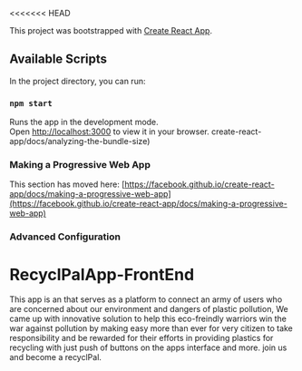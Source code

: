<<<<<<< HEAD


This project was bootstrapped with [Create React App](https://github.com/facebook/create-react-app).

## Available Scripts

In the project directory, you can run:

### `npm start`

Runs the app in the development mode.\
Open [http://localhost:3000](http://localhost:3000) to view it in your browser.
 create-react-app/docs/analyzing-the-bundle-size)

### Making a Progressive Web App

This section has moved here: [https://facebook.github.io/create-react-app/docs/making-a-progressive-web-app](https://facebook.github.io/create-react-app/docs/making-a-progressive-web-app)

### Advanced Configuration

# RecyclPalApp-FrontEnd

This app is an that serves as a platform to connect an army of users who are concerned about our environment and dangers of plastic pollution, We came up with innovative solution to help this eco-freindly warriors win the war against pollution by making easy more than ever for very citizen to take responsibility and be rewarded for their efforts in providing plastics for recycling with just push of buttons on the apps interface and more. join us and become a recyclPal.

